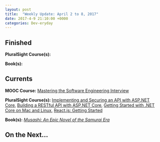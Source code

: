 ```yaml
---
layout: post
title:  "Weekly Update: April 2 to 8, 2017"
date: 2017-4-9 21:10:00 +0000
categories: Dev-eryday
---
```




Finished
--------
**PluralSight Course(s):**

**Book(s):** 

Currents
--------
**MOOC Course:** [Mastering the Software Engineering Interview][se]

**PluralSight Course(s):** [Implementing and Securing an API with ASP.NET Core][core], [Building a RESTful API with ASP.NET Core][rest], [Getting Started with .NET Core on Mac and Linux][mac], [React.js: Getting Started][react]

**Book(s):** *[Musashi: An Epic Novel of the Samurai Era][mus]* 

On the Next...
--------

[mus]: https://www.amazon.com/dp/B00CD428BU/ref=dp-kindle-redirect?_encoding=UTF8&btkr=1
[se]: https://www.coursera.org/learn/cs-tech-interview/
[rest]: https://app.pluralsight.com/library/courses/asp-dot-net-core-restful-api-building/table-of-contents
[mac]: https://app.pluralsight.com/library/courses/dotnet-core-mac-linux-getting-started/table-of-contents
[core]: https://app.pluralsight.com/library/courses/aspdotnetcore-implementing-securing-api/table-of-contents
[react]: https://app.pluralsight.com/library/courses/react-js-getting-started/table-of-contents